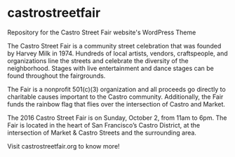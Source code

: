 # castrostreetfair
Repository for the Castro Street Fair website's WordPress Theme

The Castro Street Fair is a community street celebration that was founded by Harvey Milk in 1974. Hundreds of local artists, vendors, craftspeople, and organizations line the streets and celebrate the diversity of the neighborhood. Stages with live entertainment and dance stages can be found throughout the fairgrounds.

The Fair is a nonprofit 501(c)(3) organization and all proceeds go directly to charitable causes important to the Castro community. Additionally, the Fair funds the rainbow flag that flies over the intersection of Castro and Market.

The 2016 Castro Street Fair is on Sunday, October 2, from 11am to 6pm.
The Fair is located in the heart of San Francisco’s Castro District, at the intersection of Market & Castro Streets and the surrounding area.

Visit castrostreetfair.org to know more!
